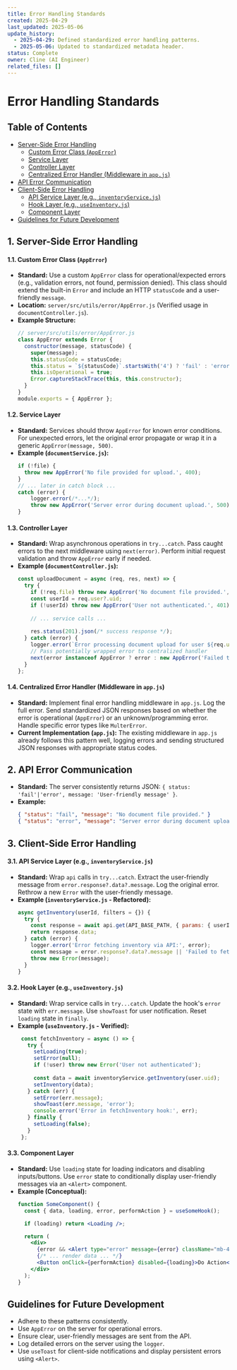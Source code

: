 ```yaml
---
title: Error Handling Standards
created: 2025-04-29
last_updated: 2025-05-06
update_history:
  - 2025-04-29: Defined standardized error handling patterns.
  - 2025-05-06: Updated to standardized metadata header.
status: Complete
owner: Cline (AI Engineer)
related_files: []
---
```


# Error Handling Standards

## Table of Contents

* [Server-Side Error Handling](#server-side-error-handling)
    * [Custom Error Class (`AppError`)](#custom-error-class-apperror)
    * [Service Layer](#service-layer)
    * [Controller Layer](#controller-layer)
    * [Centralized Error Handler (Middleware in `app.js`)](#centralized-error-handler-middleware-in-appjs)
* [API Error Communication](#api-error-communication)
* [Client-Side Error Handling](#client-side-error-handling)
    * [API Service Layer (e.g., `inventoryService.js`)](#api-service-layer-eg-inventoryservicejs)
    * [Hook Layer (e.g., `useInventory.js`)](#hook-layer-eg-useinventoryjs)
    * [Component Layer](#component-layer)
* [Guidelines for Future Development](#guidelines-for-future-development)

## 1. Server-Side Error Handling

#### 1.1. Custom Error Class (`AppError`)

*   **Standard:** Use a custom `AppError` class for operational/expected errors (e.g., validation errors, not found, permission denied). This class should extend the built-in `Error` and include an HTTP `statusCode` and a user-friendly `message`.
*   **Location:** `server/src/utils/error/AppError.js` (Verified usage in `documentController.js`).
*   **Example Structure:**
    ```javascript
    // server/src/utils/error/AppError.js 
    class AppError extends Error {
      constructor(message, statusCode) {
        super(message);
        this.statusCode = statusCode;
        this.status = `${statusCode}`.startsWith('4') ? 'fail' : 'error'; 
        this.isOperational = true; 
        Error.captureStackTrace(this, this.constructor);
      }
    }
    module.exports = { AppError };
    ```

#### 1.2. Service Layer

*   **Standard:** Services should throw `AppError` for known error conditions. For unexpected errors, let the original error propagate or wrap it in a generic `AppError(message, 500)`.
*   **Example (`documentService.js`):**
    ```javascript
    if (!file) {
      throw new AppError('No file provided for upload.', 400); 
    }
    // ... later in catch block ...
    catch (error) {
        logger.error(/*...*/);
        throw new AppError('Server error during document upload.', 500); 
    }
    ```

#### 1.3. Controller Layer

*   **Standard:** Wrap asynchronous operations in `try...catch`. Pass caught errors to the next middleware using `next(error)`. Perform initial request validation and throw `AppError` early if needed.
*   **Example (`documentController.js`):**
    ```javascript
    const uploadDocument = async (req, res, next) => {
      try {
        if (!req.file) throw new AppError('No document file provided.', 400);
        const userId = req.user?.uid;
        if (!userId) throw new AppError('User not authenticated.', 401);
        
        // ... service calls ...
        
        res.status(201).json(/* success response */);
      } catch (error) {
        logger.error(`Error processing document upload for user ${req.user?.uid}: ${error.message}`, { stack: error.stack, name: error.name }); 
        // Pass potentially wrapped error to centralized handler
        next(error instanceof AppError ? error : new AppError('Failed to process document.', 500)); 
      }
    };
    ```

#### 1.4. Centralized Error Handler (Middleware in `app.js`)

*   **Standard:** Implement final error handling middleware in `app.js`. Log the full error. Send standardized JSON responses based on whether the error is operational (`AppError`) or an unknown/programming error. Handle specific error types like `MulterError`.
*   **Current Implementation (`app.js`):** The existing middleware in `app.js` already follows this pattern well, logging errors and sending structured JSON responses with appropriate status codes.

## 2. API Error Communication

*   **Standard:** The server consistently returns JSON: `{ status: 'fail'|'error', message: 'User-friendly message' }`.
*   **Example:**
    ```json
    { "status": "fail", "message": "No document file provided." } 
    { "status": "error", "message": "Server error during document upload." } 
    ```

## 3. Client-Side Error Handling

#### 3.1. API Service Layer (e.g., `inventoryService.js`)

*   **Standard:** Wrap `api` calls in `try...catch`. Extract the user-friendly message from `error.response?.data?.message`. Log the original error. Rethrow a new `Error` with the user-friendly message.
*   **Example (`inventoryService.js` - Refactored):**
    ```javascript
    async getInventory(userId, filters = {}) {
      try {
        const response = await api.get(API_BASE_PATH, { params: { userId, ...filters } });
        return response.data; 
      } catch (error) {
        logger.error('Error fetching inventory via API:', error); 
        const message = error.response?.data?.message || 'Failed to fetch inventory';
        throw new Error(message); 
      }
    }
    ```

#### 3.2. Hook Layer (e.g., `useInventory.js`)

*   **Standard:** Wrap service calls in `try...catch`. Update the hook's `error` state with `err.message`. Use `showToast` for user notification. Reset `loading` state in `finally`.
*   **Example (`useInventory.js` - Verified):**
    ```javascript
     const fetchInventory = async () => {
       try {
         setLoading(true);
         setError(null); 
         if (!user) throw new Error('User not authenticated');
         
         const data = await inventoryService.getInventory(user.uid);
         setInventory(data);
       } catch (err) {
         setError(err.message); 
         showToast(err.message, 'error'); 
         console.error('Error in fetchInventory hook:', err); 
       } finally {
         setLoading(false);
       }
     };
    ```

#### 3.3. Component Layer

*   **Standard:** Use `loading` state for loading indicators and disabling inputs/buttons. Use `error` state to conditionally display user-friendly messages via an `<Alert>` component.
*   **Example (Conceptual):**
    ```jsx
    function SomeComponent() {
      const { data, loading, error, performAction } = useSomeHook();

      if (loading) return <Loading />;

      return (
        <div>
          {error && <Alert type="error" message={error} className="mb-4" />}
          {/* ... render data ... */}
          <Button onClick={performAction} disabled={loading}>Do Action</Button>
        </div>
      );
    }
    ```

## Guidelines for Future Development

*   Adhere to these patterns consistently.
*   Use `AppError` on the server for operational errors.
*   Ensure clear, user-friendly messages are sent from the API.
*   Log detailed errors on the server using the `logger`.
*   Use `useToast` for client-side notifications and display persistent errors using `<Alert>`.
